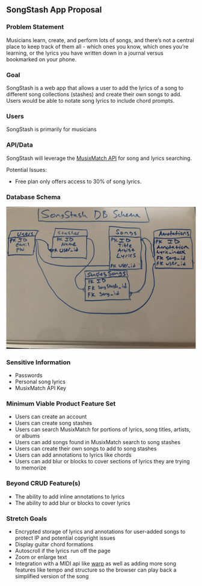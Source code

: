 ## SongStash App Proposal

### Problem Statement
Musicians learn, create, and perform lots of songs, and there’s not a central place to keep track of them all - which ones you know, which ones you’re learning, or the lyrics you have written down in a journal versus bookmarked on your phone.

### Goal
SongStash is a web app that allows a user to add the lyrics of a song to different song collections (stashes) and create their own songs to add. Users would be able to notate song lyrics to include chord prompts. 

### Users
SongStash is primarily for musicians

### API/Data
SongStash will leverage the [MusixMatch API](https://developer.musixmatch.com/documentation/api-methods) for song and lyrics searching.

Potential Issues:

* Free plan only offers access to 30% of song lyrics.

### Database Schema
![DB schema design](https://github.com/HeyImMatt/SongStash/blob/master/misc/SongStash-db-schema-v2.jpg?raw=true)

### Sensitive Information

* Passwords
* Personal song lyrics
* MusixMatch API Key

### Minimum Viable Product Feature Set

* Users can create an account
* Users can create song stashes
* Users can search MusixMatch for portions of lyrics, song titles, artists, or albums
* Users can add songs found in MusixMatch search to song stashes
* Users can create their own songs to add to song stashes
* Users can add annotations to lyrics like chords
* Users can add blur or blocks to cover sections of lyrics they are trying to memorize

### Beyond CRUD Feature(s)

* The ability to add inline annotations to lyrics
* The ability to add blur or blocks to cover lyrics

### Stretch Goals

* Encrypted storage of lyrics and annotations for user-added songs to protect IP and potential copyright issues
* Display guitar chord formations
* Autoscroll if the lyrics run off the page
* Zoom or enlarge text
* Integration with a MIDI api like [warp](https://warpseq.com/api.html) as well as adding more song features like tempo and structure so the browser can play back a simplified version of the song